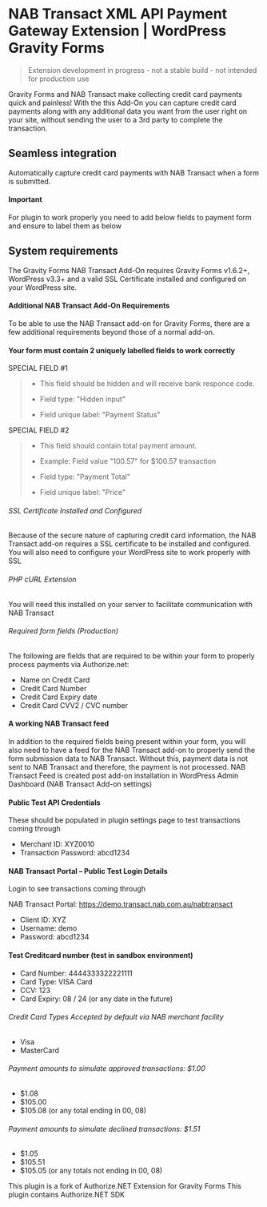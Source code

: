 # NAB Transact XML API Payment Gateway Extension | WordPress Gravity Forms

> Extension development in progress - not a stable build - not intended for production use

Gravity Forms and NAB Transact make collecting credit card payments quick and painless! With the this Add-On you can capture credit card payments along with any additional data you want from the user right on your site, without sending the user to a 3rd party to complete the transaction.

## Seamless integration 
Automatically capture credit card payments with NAB Transact when a form is submitted.

#### Important
For plugin to work properly you need to add below fields to payment form and ensure to label them as below

## System requirements
The Gravity Forms NAB Transact Add-On requires Gravity Forms v1.6.2+, WordPress v3.3+ and a valid SSL Certificate installed and configured on your WordPress site.

#### Additional NAB Transact Add-On Requirements
To be able to use the NAB Transact add-on for Gravity Forms, there are a few additional requirements beyond those of a normal add-on.

#### Your form must contain 2 uniquely labelled fields to work correctly
SPECIAL FIELD #1 
> * This field should be hidden and will receive bank responce code. 
>
> * Field type: "Hidden input"
> * Field unique label: "Payment Status" 

SPECIAL FIELD #2 
> * This field should contain total payment amount. 
> * Example: Field value "100.57" for $100.57 transaction
>
> * Field type: "Payment Total"
> * Field unique label: "Price"

###### SSL Certificate Installed and Configured
Because of the secure nature of capturing credit card information, the NAB Transact add-on requires a SSL certificate to be installed and configured. You will also need to configure your WordPress site to work properly with SSL

###### PHP cURL Extension
You will need this installed on your server to facilitate communication with NAB Transact

###### Required form fields (Production)
The following are fields that are required to be within your form to properly process payments via Authorize.net:

* Name on Credit Card
* Credit Card Number
* Credit Card Expiry date
* Credit Card CVV2 / CVC number

#### A working NAB Transact feed
In addition to the required fields being present within your form, you will also need to have a feed for the NAB Transact add-on to properly send the form submission data to NAB Transact. Without this, payment data is not sent to NAB Transact and therefore, the payment is not processed. NAB Transact Feed is created post add-on installation in WordPress Admin Dashboard (NAB Transact Add-on settings)

#### Public Test API Credentials
These should be populated in plugin settings page to test transactions coming through

* Merchant ID: XYZ0010
* Transaction Password: abcd1234

#### NAB Transact Portal – Public Test Login Details
Login to see transactions coming through

NAB Transact Portal: https://demo.transact.nab.com.au/nabtransact 
* Client ID: XYZ
* Username: demo 
* Password: abcd1234

#### Test Creditcard number (test in sandbox environment)

* Card Number: 4444333322221111
* Card Type: VISA Card
* CCV: 123
* Card Expiry: 08 / 24 (or any date in the future)

###### Credit Card Types Accepted by default via NAB merchant facility

* Visa
* MasterCard

###### Payment amounts to simulate approved transactions: $1.00
* $1.08
* $105.00
* $105.08
(or any total ending in 00, 08)

###### Payment amounts to simulate declined transactions: $1.51
* $1.05
* $105.51
* $105.05
(or any totals not ending in 00, 08)

This plugin is a fork of Authorize.NET Extension for Gravity Forms
This plugin contains Authorize.NET SDK
